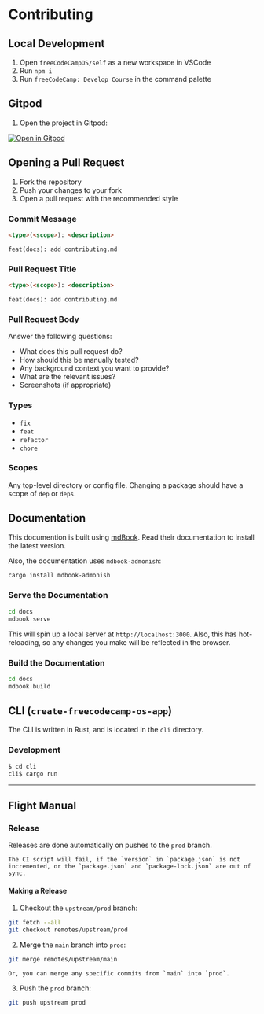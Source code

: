 # Contributing

## Local Development

1. Open `freeCodeCampOS/self` as a new workspace in VSCode
2. Run `npm i`
3. Run `freeCodeCamp: Develop Course` in the command palette

## Gitpod

1. Open the project in Gitpod:

[![Open in Gitpod](https://gitpod.io/button/open-in-gitpod.svg)](https://gitpod.io/#https://github.com/freeCodeCamp/freecodecampOS)

## Opening a Pull Request

1. Fork the repository
2. Push your changes to your fork
3. Open a pull request with the recommended style

### Commit Message

```markdown
<type>(<scope>): <description>
```

```admonish example
feat(docs): add contributing.md
```

### Pull Request Title

```markdown
<type>(<scope>): <description>
```

```admonish example
feat(docs): add contributing.md
```

### Pull Request Body

Answer the following questions:

- What does this pull request do?
- How should this be manually tested?
- Any background context you want to provide?
- What are the relevant issues?
- Screenshots (if appropriate)

### Types

- `fix`
- `feat`
- `refactor`
- `chore`

### Scopes

Any top-level directory or config file. Changing a package should have a scope of `dep` or `deps`.

## Documentation

This documention is built using [mdBook](https://rust-lang.github.io/mdBook/). Read their documentation to install the latest version.

Also, the documentation uses `mdbook-admonish`:

```bash
cargo install mdbook-admonish
```

### Serve the Documentation

```bash
cd docs
mdbook serve
```

This will spin up a local server at `http://localhost:3000`. Also, this has hot-reloading, so any changes you make will be reflected in the browser.

### Build the Documentation

```bash
cd docs
mdbook build
```

## CLI (`create-freecodecamp-os-app`)

The CLI is written in Rust, and is located in the `cli` directory.

### Development

```bash
$ cd cli
cli$ cargo run
```

---

## Flight Manual

### Release

Releases are done automatically on pushes to the `prod` branch.

```admonish note title=" "
The CI script will fail, if the `version` in `package.json` is not incremented, or the `package.json` and `package-lock.json` are out of sync.
```

#### Making a Release

1. Checkout the `upstream/prod` branch:

```bash
git fetch --all
git checkout remotes/upstream/prod
```

2. Merge the `main` branch into `prod`:

```bash
git merge remotes/upstream/main
```

```admonish info title=" "
Or, you can merge any specific commits from `main` into `prod`.
```

3. Push the `prod` branch:

```bash
git push upstream prod
```
